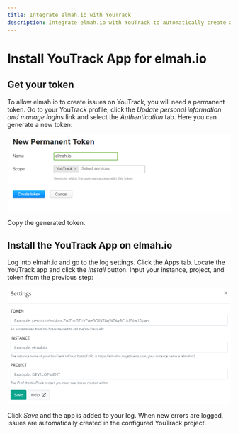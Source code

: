 ```yaml
---
title: Integrate elmah.io with YouTrack
description: Integrate elmah.io with YouTrack to automatically create a list of issues from your production environment. Follow up on all new errors.
---
```


# Install YouTrack App for elmah.io

## Get your token

To allow elmah.io to create issues on YouTrack, you will need a permanent token. Go to your YouTrack profile, click the _Update personal information and manage logins_ link and select the _Authentication_ tab. Here you can generate a new token:

![Generate permanent token](images/apps/youtrack/generate_permanent_token.png)

Copy the generated token.

## Install the YouTrack App on elmah.io

Log into elmah.io and go to the log settings. Click the Apps tab. Locate the YouTrack app and click the *Install* button. Input your instance, project, and token from the previous step:

![Install YouTrack App](images/apps/youtrack/install_youtrack_app.png)

Click *Save* and the app is added to your log. When new errors are logged, issues are automatically created in the configured YouTrack project.